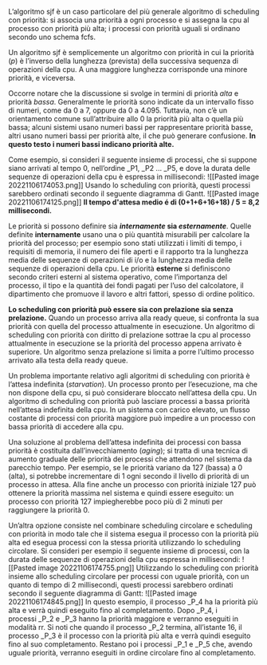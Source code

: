 L’algoritmo sjf è un caso particolare del più generale algoritmo di scheduling con priorità: 
si associa una priorità a ogni processo e si assegna la cpu al processo con priorità più alta; 
i processi con priorità uguali si ordinano secondo uno schema fcfs. 

Un algoritmo sjf è semplicemente un algoritmo con priorità in cui la priorità (_p_) è l’inverso della lunghezza (prevista) della successiva sequenza di operazioni della cpu. A una maggiore lunghezza corrisponde una minore priorità, e viceversa.

Occorre notare che la discussione si svolge in termini di priorità _alta_ e priorità _bassa_. Generalmente le priorità sono indicate da un intervallo fisso di numeri, come da 0 a 7, oppure da 0 a 4.095. Tuttavia, non c’è un orientamento comune sull’attribuire allo 0 la priorità più alta o quella più bassa; alcuni sistemi usano numeri bassi per rappresentare priorità basse, altri usano numeri bassi per priorità alte, il che può generare confusione. **In questo testo i numeri bassi indicano priorità alte.**

Come esempio, si consideri il seguente insieme di processi, che si suppone siano arrivati al tempo 0, nell’ordine _P1, _P2 ... _P5, e dove la durata delle sequenze di operazioni della cpu è espressa in millisecondi:
![[Pasted image 20221106174053.png]]
Usando lo scheduling con priorità, questi processi sarebbero ordinati secondo il seguente diagramma di Gantt.
![[Pasted image 20221106174125.png]]
**Il tempo d'attesa medio é di (0+1+6+16+18) / 5 = 8,2 millisecondi.** 

Le priorità si possono definire sia **_internamente_ sia _esternamente_**.
Quelle definite **internamente** usano una o più quantità misurabili per calcolare la priorità del processo; per esempio sono stati utilizzati i limiti di tempo, i requisiti di memoria, il numero dei file aperti e il rapporto tra la lunghezza media delle sequenze di operazioni di i/o e la lunghezza media delle sequenze di operazioni della cpu.
Le priorità **esterne** si definiscono secondo criteri esterni al sistema operativo, come l’importanza del processo, il tipo e la quantità dei fondi pagati per l’uso del calcolatore, il dipartimento che promuove il lavoro e altri fattori, spesso di ordine politico.

**Lo scheduling con priorità può essere sia con prelazione sia senza prelazione.**
Quando un processo arriva alla ready queue, si confronta la sua priorità con quella del processo attualmente in esecuzione. 
Un algoritmo di scheduling con priorità con diritto di prelazione sottrae la cpu al processo attualmente in esecuzione se la priorità del processo appena arrivato è superiore. 
Un algoritmo senza prelazione si limita a porre l’ultimo processo arrivato alla testa della ready queue.

Un problema importante relativo agli algoritmi di scheduling con priorità è l’attesa indefinita (_starvation_). Un processo pronto per l’esecuzione, ma che non dispone della cpu, si può considerare bloccato nell’attesa della cpu.
Un algoritmo di scheduling con priorità può lasciare processi a bassa priorità nell’attesa indefinita della cpu. In un sistema con carico elevato, un flusso costante di processi con priorità maggiore può impedire a un processo con bassa priorità di accedere alla cpu.

Una soluzione al problema dell’attesa indefinita dei processi con bassa priorità è costituita dall’invecchiamento (_aging_); si tratta di una tecnica di aumento graduale delle priorità dei processi che attendono nel sistema da parecchio tempo. Per esempio, se le priorità variano da 127 (bassa) a 0 (alta), si potrebbe incrementare di 1 ogni secondo il livello di priorità di un processo in attesa. Alla fine anche un processo con priorità iniziale 127 può ottenere la priorità massima nel sistema e quindi essere eseguito: un processo con priorità 127 impiegherebbe poco più di 2 minuti per raggiungere la priorità 0.

Un’altra opzione consiste nel combinare scheduling circolare e scheduling con priorità in modo tale che il sistema esegua il processo con la priorità più alta ed esegua processi con la stessa priorità utilizzando lo scheduling circolare. Si consideri per esempio il seguente insieme di processi, con la durata delle sequenze di operazioni della cpu espressa in millisecondi:
![[Pasted image 20221106174755.png]]
Utilizzando lo scheduling con priorità insieme allo scheduling circolare per processi con uguale priorità, con un quanto di tempo di 2 millisecondi, questi processi sarebbero ordinati secondo il seguente diagramma di Gantt:
![[Pasted image 20221106174845.png]]
In questo esempio, il processo _P_4 ha la priorità più alta e verrà quindi eseguito fino al completamento. Dopo _P_4, i processi _P_2 e _P_3 hanno la priorità maggiore e verranno eseguiti in modalità rr. Si noti che quando il processo _P_2 termina, all’istante 16, il processo _P_3 è il processo con la priorità più alta e verrà quindi eseguito fino al suo completamento. Restano poi i processi _P_1 e _P_5 che, avendo uguale priorità, verranno eseguiti in ordine circolare fino al completamento.